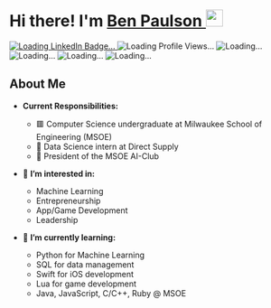 <h1>
  Hi there! I'm <a href = https://emailbenpaulson.wixsite.com/ben-paulson>Ben Paulson </a>
  <img src="https://media.giphy.com/media/hvRJCLFzcasrR4ia7z/giphy.gif" width="30px"/>
</h1>

<div id="badges">
  <a href="https://www.linkedin.com/in/ben-paulson-179924224/">
    <img src="https://img.shields.io/badge/LinkedIn-blue?style=for-the-badge&logo=linkedin&logoColor=white" alt="Loading LinkedIn Badge..."/>
  </a>
  <a>
    <img src="https://komarev.com/ghpvc/?username=Benja-Pauls&style=flat-square&color=blue" alt="Loading Profile Views..."/>
  </a>
  <img src = "https://badgen.net/github/commits/Benja-Pauls" alt = "Loading..."/>
  <img src = "https://badgen.net/github/last-commit/Benja-Pauls" alt = "Loading..."/>
  <img src = "https://github-readme-stats.vercel.app/api/top-langs/?username=Tanu-N-Prabhu&theme=blue-green" alt = "Loading..."/>
  <img src = "github-contributions-api.deno.dev/Benja-Pauls" alt = "Loading...".>
</div>


<h2>About Me</h2>

- **Current Responsibilities:**
  - 🟥 Computer Science undergraduate at Milwaukee School of Engineering (MSOE)
  - 📘 Data Science intern at Direct Supply
  - 🤖 President of the MSOE AI-Club

- 👀 **I’m interested in:**
  - Machine Learning 
  - Entrepreneurship
  - App/Game Development  
  - Leadership

- 🌱 **I’m currently learning:**
  - Python for Machine Learning
  - SQL for data management
  - Swift for iOS development 
  - Lua for game development
  - Java, JavaScript, C/C++, Ruby @ MSOE


